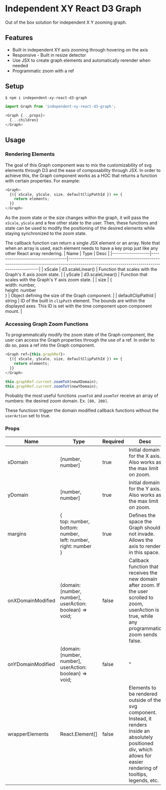 # Independent XY React D3 Graph
Out of the box solution for independent X Y zooming graph.

## Features
- Built in independent XY axis zooming through hovering on the axis
- Responsive - Built in resize detector
- Use JSX to create graph elements and automatically rerender when needed
- Programmatic zoom with a ref

## Setup
```bash
$ npm i independent-xy-react-d3-graph
```

```javascript
import Graph from 'independent-xy-react-d3-graph';
```

```javascript
<Graph {...props}>
  {...children}
</Graph>
```

## Usage

### Rendering Elements
The goal of this Graph component was to mix the customizability of svg elements through D3 and the ease of composability through JSX. In order to achieve this, the Graph component works as a HOC that returns a function with certain properties. For example: 

```javascript
<Graph>
  {({ xScale, yScale, size, defaultClipPathId }) => {
    return elements;
  }}
</Graph>
```

As the zoom state or the size changes within the graph, it will pass the `xScale`, `yScale` and a few other state to the user. Then, these functions and state can be used to modify the positioning of the desired elements while staying synchronized to the zoom state. 

The callback function can return a single JSX element or an array. Note that when an array is used, each element needs to have a key prop just like any other React array rendering.
| Name | Type | Desc |
|-------------------|-----------------------------------|---------------------------------------------------------------------------------------------------------------------------------------------|
| xScale            | d3.scaleLinear()                  | Function that scales with the Graph's X axis zoom state.                                                                                    |
| yScale            | d3.scaleLinear()                  | Function that scales with the Graph's Y axis zoom state.                                                                                    |
| size              | { <br /> width: number, <br /> height: number <br /> } | Object defining the size of the Graph component.                                                                                            |
| defaultClipPathId | string                            | ID of the built in `clipPath` element. The bounds are within the displayed axes. This ID is set with the time component upon component mount. |

### Accessing Graph Zoom Functions
To programmatically modify the zoom state of the Graph component, the user can access the Graph properties through the use of a ref. In order to do so, pass a ref into the Graph component. 

```javascript
<Graph ref={this.graphRef}>
  {({ xScale, yScale, size, defaultClipPathId }) => {
    return elements;
  }}
</Graph>
```

```javascript
this.graphRef.current.zoomToX(newXDomain);
this.graphRef.current.zoomToY(newYDomain);
```

Probably the most useful functions `zoomToX` and `zoomToY` receive an array of numbers: the desired zoom domain. Ex. `[80, 200]`. 

These functiosn trigger the domain modified callback functions without the `userAction` set to true.

### Props
| Name              | Type                                                         | Required | Desc                                                                                                                                                                        |
|-------------------|--------------------------------------------------------------|----------|-----------------------------------------------------------------------------------------------------------------------------------------------------------------------------|
| xDomain           | [number, number]                                             | true     | Initial domain for the X axis. Also works as the max limit on zoom.                                                                                                         |
| yDomain           | [number, number]                                             | true     | Initial domain for the Y axis. Also works as the max limit on zoom.                                                                                                         |
| margins           | { <br /> top: number, <br /> bottom: number, <br /> left: number, <br /> right: number <br /> } | true     | Defines the space the Graph should not invade. Allows the axis to render in this space.                                                                                     |
| onXDomainModified | (domain: [number, number], userAction: boolean) => void;     | false    | Callback function that receives the new domain after zoom. If the user scrolled to zoom, userAction is true, while any programmatic zoom sends false.                       |
| onYDomainModified | (domain: [number, number], userAction: boolean) => void;     | false    | "                                                                                                                                                                           |
| wrapperElements   | React.Element[]                                              | false    | Elements to be rendered outside of the svg component. Instead, it renders inside an absolutely positioned div, which allows for easier rendering of tooltips, legends, etc. |
